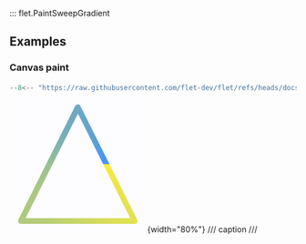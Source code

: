 ::: flet.PaintSweepGradient

## Examples

### Canvas paint

```python
--8<-- "https://raw.githubusercontent.com/flet-dev/flet/refs/heads/docs/sdk/python/examples/controls/types/paint-gradient/paint-sweep-gradient/canvas-paint.py"
```

![canvas-paint](https://raw.githubusercontent.com/flet-dev/flet/docs/sdk/python/examples/python/controls/types/paint-gradient/paint-sweep-gradient/media/canvas-paint.png){width="80%"}
/// caption
///
